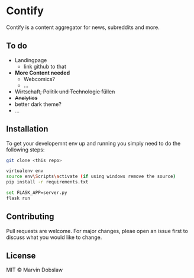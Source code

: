 # Contify
Contify is a content aggregator for news, subreddits and more. 

## To do
* Landingpage
  * link github to that
* **More Content needed**
  * Webcomics?
  * ...
* ~~Wirtschaft, Politik und Technologie füllen~~
* ~~Analytics~~
* better dark theme? 
* ...

## Installation
To get your developemnt env up and running you simply need to do the following steps: 

```bash
git clone <this repo>

virtualenv env
source env\Scripts\activate (if using windows remove the source)
pip install -r requirements.txt

set FLASK_APP=server.py
flask run
```
## Contributing
Pull requests are welcome. For major changes, pleae open an issue first to discuss what you would like to change. 

## License
MIT © Marvin Dobslaw